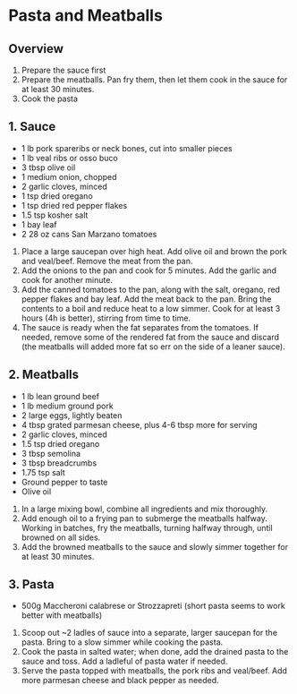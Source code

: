 # Pasta and Meatballs

## Overview
1. Prepare the sauce first
2. Prepare the meatballs. Pan fry them, then let them cook in the sauce for at least 30 minutes.
3. Cook the pasta

## 1. Sauce
- 1 lb pork spareribs or neck bones, cut into smaller pieces
- 1 lb veal ribs or osso buco
- 3 tbsp olive oil
- 1 medium onion, chopped
- 2 garlic cloves, minced
- 1 tsp dried oregano
- 1 tsp dried red pepper flakes
- 1.5 tsp kosher salt
- 1 bay leaf
- 2 28 oz cans San Marzano tomatoes

1.	Place a large saucepan over high heat. Add olive oil and brown the pork and veal/beef. Remove the meat from the pan.
2.	Add the onions to the pan and cook for 5 minutes. Add the garlic and cook for another minute.
3.	Add the canned tomatoes to the pan, along with the salt, oregano, red pepper flakes and bay leaf. Add the meat back to the pan. Bring the contents to a boil and reduce heat to a low simmer. Cook for at least 3 hours (4h is better), stirring from time to time.
4.	The sauce is ready when the fat separates from the tomatoes. If needed, remove some of the rendered fat from the sauce and discard (the meatballs will added more fat so err on the side of a leaner sauce).

## 2. Meatballs
- 1 lb lean ground beef
- 1 lb medium ground pork
- 2 large eggs, lightly beaten
- 4 tbsp grated parmesan cheese, plus 4-6 tbsp more for serving
- 2 garlic cloves, minced
- 1.5 tsp dried oregano
- 3 tbsp semolina
- 3 tbsp breadcrumbs
- 1.75 tsp salt
- Ground pepper to taste
- Olive oil

1.	In a large mixing bowl, combine all ingredients and mix thoroughly.
2.	Add enough oil to a frying pan to submerge the meatballs halfway. Working in batches, fry the meatballs, turning halfway through, until browned on all sides.
3.	Add the browned meatballs to the sauce and slowly simmer together for at least 30 minutes.

## 3. Pasta
- 500g Maccheroni calabrese or Strozzapreti (short pasta seems to work better with meatballs)

1.	Scoop out ~2 ladles of sauce into a separate, larger saucepan for the pasta. Bring to a slow simmer while cooking the pasta.
2.	Cook the pasta in salted water; when done, add the drained pasta to the sauce and toss. Add a ladleful of pasta water if needed.
3.	Serve the pasta topped with meatballs, the pork ribs and veal/beef. Add more parmesan cheese and black pepper as needed.

